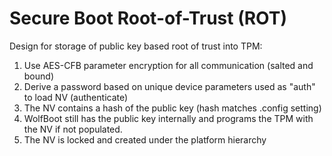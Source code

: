 # Secure Boot Root-of-Trust (ROT)

Design for storage of public key based root of trust into TPM:

1) Use AES-CFB parameter encryption for all communication (salted and bound)
2) Derive a password based on unique device parameters used as "auth" to load NV (authenticate)
3) The NV contains a hash of the public key (hash matches .config setting)
4) WolfBoot still has the public key internally and programs the TPM with the NV if not populated.
5) The NV is locked and created under the platform hierarchy


